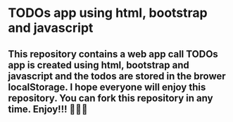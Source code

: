 # TODOs app using html, bootstrap and javascript

## This repository contains a web app call TODOs app is created using html, bootstrap and javascript and the todos are stored in the brower localStorage. I hope everyone will enjoy this repository. You can fork this repository in any time. Enjoy!!! 🥳🥳🥳
